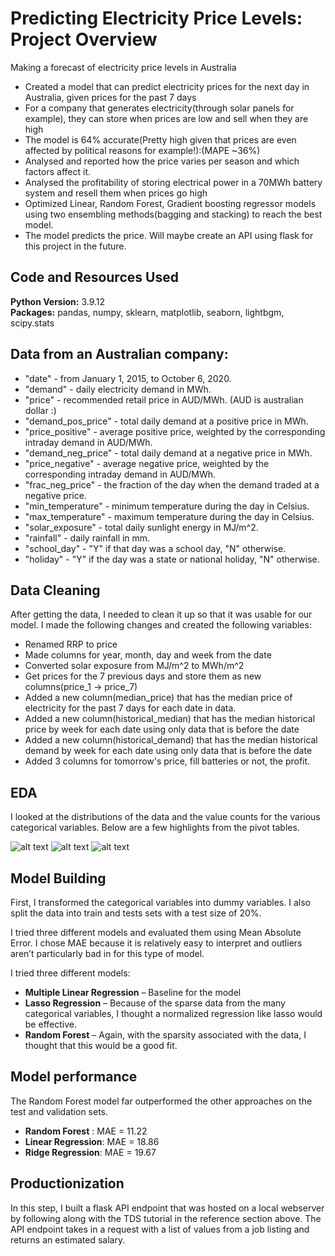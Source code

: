 # Predicting Electricity Price Levels: Project Overview 
Making a forecast of electricity price levels in Australia

* Created a model that can predict electricity prices for the next day in Australia, given prices for the past 7 days 
* For a company that generates electricity(through solar panels for example), they can store when prices are low and sell when they are high
* The model is 64% accurate(Pretty high given that prices are even affected by political reasons for example!):(MAPE ~36%)
* Analysed and reported how the price varies per season and which factors affect it.
* Analysed the profitability of storing electrical power in a 70MWh battery system and resell them when prices go high
* Optimized Linear, Random Forest, Gradient boosting regressor models using two ensembling methods(bagging and stacking) to reach the best model.
* The model predicts the price. Will maybe create an API using flask for this project in the future.



## Code and Resources Used 
**Python Version:** 3.9.12 <br>
**Packages:** pandas, numpy, sklearn, matplotlib, seaborn, lightbgm, scipy.stats 


## Data from an Australian company:

* "date" - from January 1, 2015, to October 6, 2020.
* "demand" - daily electricity demand in MWh.
* "price" - recommended retail price in AUD/MWh. (AUD is australian dollar :)
* "demand_pos_price" - total daily demand at a positive price in MWh.
* "price_positive" - average positive price, weighted by the corresponding intraday demand in AUD/MWh.
* "demand_neg_price" - total daily demand at a negative price in MWh.
* "price_negative" - average negative price, weighted by the corresponding intraday demand in AUD/MWh.
* "frac_neg_price" - the fraction of the day when the demand traded at a negative price.
* "min_temperature" - minimum temperature during the day in Celsius.
* "max_temperature" - maximum temperature during the day in Celsius.
* "solar_exposure" - total daily sunlight energy in MJ/m^2.
* "rainfall" - daily rainfall in mm.
* "school_day" - "Y" if that day was a school day, "N" otherwise.
* "holiday" - "Y" if the day was a state or national holiday, "N" otherwise. 

## Data Cleaning
After getting the data, I needed to clean it up so that it was usable for our model. I made the following changes and created the following variables:

*	Renamed RRP to price
*	Made columns for year, month, day and week from the date
*	Converted solar exposure from MJ/m^2 to MWh/m^2
*	Get prices for the 7 previous days and store them as new columns(price_1 -> price_7)
*	Added a new column(median_price) that has the median price of electricity for the past 7 days for each date in data.
*	Added a new column(historical_median) that has the median historical price by week for each date using only data that is before the date
*	Added a new column(historical_demand) that has the median historical demand by week for each date using only data that is before the date
*	Added 3 columns for tomorrow's price, fill batteries or not, the profit.



## EDA
I looked at the distributions of the data and the value counts for the various categorical variables. Below are a few highlights from the pivot tables.

![alt text](https://github.com/PlayingNumbers/ds_salary_proj/blob/master/salary_by_job_title.PNG "Salary by Position")
![alt text](https://github.com/PlayingNumbers/ds_salary_proj/blob/master/positions_by_state.png "Job Opportunities by State")
![alt text](https://github.com/PlayingNumbers/ds_salary_proj/blob/master/correlation_visual.png "Correlations")

## Model Building 

First, I transformed the categorical variables into dummy variables. I also split the data into train and tests sets with a test size of 20%.   

I tried three different models and evaluated them using Mean Absolute Error. I chose MAE because it is relatively easy to interpret and outliers aren’t particularly bad in for this type of model.   

I tried three different models:
*	**Multiple Linear Regression** – Baseline for the model
*	**Lasso Regression** – Because of the sparse data from the many categorical variables, I thought a normalized regression like lasso would be effective.
*	**Random Forest** – Again, with the sparsity associated with the data, I thought that this would be a good fit. 

## Model performance
The Random Forest model far outperformed the other approaches on the test and validation sets. 
*	**Random Forest** : MAE = 11.22
*	**Linear Regression**: MAE = 18.86
*	**Ridge Regression**: MAE = 19.67

## Productionization 
In this step, I built a flask API endpoint that was hosted on a local webserver by following along with the TDS tutorial in the reference section above. The API endpoint takes in a request with a list of values from a job listing and returns an estimated salary. 



